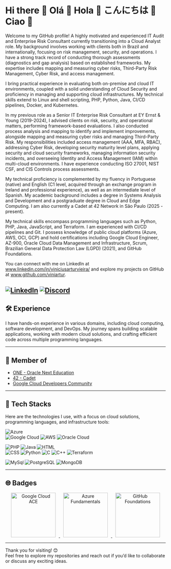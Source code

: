 # Hi there 👋 Olá 👋 Hola 👋 こんにちは 👋 Ciao 👋  
Welcome to my GitHub profile! 
A highly motivated and experienced IT Audit and Enterprise Risk Consultant currently transitioning into a Cloud Analyst role. My background involves working with clients both in Brazil and internationally, focusing on risk management, security, and operations. I have a strong track record of conducting thorough assessments (diagnostics and gap analysis) based on established frameworks. My expertise includes mapping and measuring cyber risks, Third-Party Risk Management, Cyber Risk, and access management.

I bring practical experience in evaluating both on-premise and cloud IT environments, coupled with a solid understanding of Cloud Security and proficiency in managing and supporting cloud infrastructures. My technical skills extend to Linux and shell scripting, PHP, Python, Java, CI/CD pipelines, Docker, and Kubernetes.

In my previous role as a Senior IT Enterprise Risk Consultant at EY Ernst & Young (2019-2024), I advised clients on risk, security, and operational matters, performing framework-based evaluations. I also conducted process analysis and mapping to identify and implement improvements, alongside mapping and measuring cyber risks and managing Third-Party Risk. My responsibilities included access management (AAA, MFA, RBAC), addressing Cyber Risk, developing security maturity level plans, applying security and cloud security frameworks, managing information security incidents, and overseeing Identity and Access Management (IAM) within multi-cloud environments. I have experience conducting ISO 27001, NIST CSF, and CIS Controls process assessments.

My technical proficiency is complemented by my fluency in Portuguese (native) and English (C1 level, acquired through an exchange program in Ireland and professional experience), as well as an intermediate level of Spanish. My academic background includes a degree in Systems Analysis and Development and a postgraduate degree in Cloud and Edge Computing. I am also currently a Cadet at 42 Network in São Paulo (2025 - present).

My technical skills encompass programming languages such as Python, PHP, Java, JavaScript, and Terraform. I am experienced with CI/CD pipelines and Git. I possess knowledge of public cloud platforms (Azure, AWS, OCI, GCP) and hold certifications including Google Cloud Engineer, AZ-900, Oracle Cloud Data Management and Infrastructure, Scrum, Brazilian General Data Protection Law (LGPD) (2021), and GitHub Foundations.

You can connect with me on LinkedIn at www.linkedin.com/in/viniciusarturvieira/ and explore my projects on GitHub at www.github.com/viniartur.

[![LinkedIn](https://img.shields.io/badge/LinkedIn-0A66C2?style=for-the-badge&logo=linkedin&logoColor=white)](https://www.linkedin.com/in/viniciusarturvieira/)
[![Discord](https://img.shields.io/badge/Discord-5865F2?style=for-the-badge&logo=discord&logoColor=white)](https://discord.com/users/vinivarturv)
---

## 🛠 Experience  
I have hands-on experience in various domains, including cloud computing, software development, and DevOps. My journey spans building scalable applications, working with modern cloud solutions, and crafting efficient code across multiple programming languages.  

---

## 🌟 Member of  
- [ONE - Oracle Next Education](https://www.oracle.com/br/education/oracle-next-education/)  
- [42 - Cadet](https://42sp.org.br/)  
- [Google Cloud Developers Community](https://www.cloudskillsboost.google/public_profiles/1749ec2f-f110-4977-a7ad-31db308a2c0f)  

---

## 🚀 Tech Stacks  
Here are the technologies I use, with a focus on cloud solutions, programming languages, and infrastructure tools:  

![Azure](https://img.shields.io/badge/Azure-0078D4?style=for-the-badge&logo=microsoftazure&logoColor=white)  
![Google Cloud](https://img.shields.io/badge/Google%20Cloud-4285F4?style=for-the-badge&logo=googlecloud&logoColor=white)
![AWS](https://img.shields.io/badge/Amazon%20AWS-232F3E?style=for-the-badge&logo=amazonaws&logoColor=white)
![Oracle Cloud](https://img.shields.io/badge/Oracle%20Cloud-F80000?style=for-the-badge&logo=oracle&logoColor=white) 

![PHP](https://img.shields.io/badge/PHP-777BB4?style=for-the-badge&logo=php&logoColor=white)  ![Java](https://img.shields.io/badge/Java-007396?style=for-the-badge&logo=java&logoColor=white)  ![HTML](https://img.shields.io/badge/HTML-E34F26?style=for-the-badge&logo=html5&logoColor=white)  
![CSS](https://img.shields.io/badge/CSS-1572B6?style=for-the-badge&logo=css3&logoColor=white)  ![Python](https://img.shields.io/badge/Python-3776AB?style=for-the-badge&logo=python&logoColor=white)  ![C](https://img.shields.io/badge/C-A8B9CC?style=for-the-badge&logo=c&logoColor=white)  ![C++](https://img.shields.io/badge/C++-00599C?style=for-the-badge&logo=cplusplus&logoColor=white) ![Terraform](https://img.shields.io/badge/Terraform-623CE4?style=for-the-badge&logo=terraform&logoColor=white) 

![MySql](https://img.shields.io/badge/MySQL-4479A1?style=for-the-badge&logo=mysql&logoColor=white) ![PostgreSQL](https://img.shields.io/badge/PostgreSQL-4169E1?style=for-the-badge&logo=postgresql&logoColor=white) ![MongoDB](https://img.shields.io/badge/MongoDB-47A248?style=for-the-badge&logo=mongodb&logoColor=white)

---
## 🌐 Badges 

<p align="center">
  <a href="https://www.credly.com/badges/7975edff-156c-4d38-9882-5a2491892fbc/public_url">
    <img src="https://images.credly.com/size/340x340/images/08096465-cbfc-4c3e-93e5-93c5aa61f23e/image.png" width="140" alt="Google Cloud ACE" style="margin: 0 10px;"/>
  </a>
  <a href="https://www.credly.com/badges/f988abee-1898-43ee-b068-78f8824f8e8e/public_url">
    <img src="https://images.credly.com/size/340x340/images/be8fcaeb-c769-4858-b567-ffaaa73ce8cf/image.png" width="140" alt="Azure Fundamentals" style="margin: 0 10px;"/>
  </a>
  <a href="https://www.credly.com/badges/024d0122-724d-4c5a-bd83-cfe3c4b7a073/public_url">
    <img src="https://images.credly.com/size/340x340/images/024d0122-724d-4c5a-bd83-cfe3c4b7a073/image.png" width="140" alt="GitHub Foundations" style="margin: 0 10px;"/>
  </a>
</p>

---

Thank you for visiting! 😊  
Feel free to explore my repositories and reach out if you’d like to collaborate or discuss any exciting ideas.

